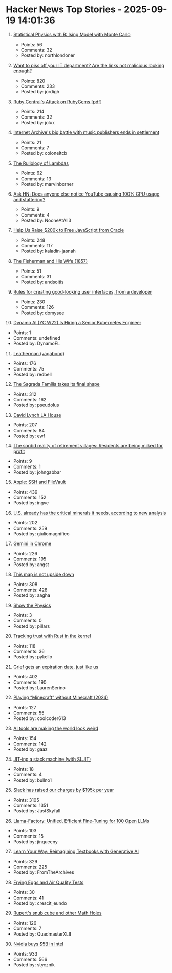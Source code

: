 # Hacker News Top Stories - 2025-09-19 14:01:36

1. [Statistical Physics with R: Ising Model with Monte Carlo](https://github.com/msuzen/isingLenzMC)
   - Points: 56
   - Comments: 32
   - Posted by: northlondoner

2. [Want to piss off your IT department? Are the links not malicious looking enough?](https://phishyurl.com/)
   - Points: 820
   - Comments: 233
   - Posted by: jordigh

3. [Ruby Central's Attack on RubyGems [pdf]](https://pup-e.com/goodbye-rubygems.pdf)
   - Points: 214
   - Comments: 32
   - Posted by: jolux

4. [Internet Archive's big battle with music publishers ends in settlement](https://arstechnica.com/tech-policy/2025/09/internet-archives-big-battle-with-music-publishers-ends-in-settlement/)
   - Points: 21
   - Comments: 7
   - Posted by: coloneltcb

5. [The Ruliology of Lambdas](https://writings.stephenwolfram.com/2025/09/the-ruliology-of-lambdas/)
   - Points: 62
   - Comments: 13
   - Posted by: marvinborner

6. [Ask HN: Does anyone else notice YouTube causing 100% CPU usage and stattering?](undefined)
   - Points: 9
   - Comments: 4
   - Posted by: NooneAtAll3

7. [Help Us Raise $200k to Free JavaScript from Oracle](https://deno.com/blog/javascript-tm-gofundme)
   - Points: 248
   - Comments: 117
   - Posted by: kaladin-jasnah

8. [The Fisherman and His Wife (1857)](https://sites.pitt.edu/~dash/grimm019.html)
   - Points: 51
   - Comments: 31
   - Posted by: andsoitis

9. [Rules for creating good-looking user interfaces, from a developer](https://weberdominik.com/blog/rules-user-interfaces/)
   - Points: 230
   - Comments: 126
   - Posted by: domysee

10. [Dynamo AI (YC W22) Is Hiring a Senior Kubernetes Engineer](https://www.ycombinator.com/companies/dynamo-ai/jobs/fU1oC9q-senior-kubernetes-engineer)
   - Points: 1
   - Comments: undefined
   - Posted by: DynamoFL

11. [Leatherman (vagabond)](https://en.wikipedia.org/wiki/Leatherman_(vagabond))
   - Points: 176
   - Comments: 75
   - Posted by: redbell

12. [The Sagrada Família takes its final shape](https://www.newyorker.com/magazine/2025/09/22/is-the-sagrada-familia-a-masterpiece-or-kitsch)
   - Points: 312
   - Comments: 162
   - Posted by: pseudolus

13. [David Lynch LA House](https://www.wallpaper.com/design-interiors/david-lynch-house-los-angeles-for-sale)
   - Points: 207
   - Comments: 84
   - Posted by: ewf

14. [The sordid reality of retirement villages: Residents are being milked for profit](https://unherd.com/2025/09/the-sordid-truth-about-retriement-villages/)
   - Points: 9
   - Comments: 1
   - Posted by: johngabbar

15. [Apple: SSH and FileVault](https://keith.github.io/xcode-man-pages/apple_ssh_and_filevault.7.html)
   - Points: 439
   - Comments: 152
   - Posted by: ingve

16. [U.S. already has the critical minerals it needs, according to new analysis](https://www.minesnewsroom.com/news/us-already-has-critical-minerals-it-needs-theyre-being-thrown-away-new-analysis-shows)
   - Points: 202
   - Comments: 259
   - Posted by: giuliomagnifico

17. [Gemini in Chrome](https://gemini.google/overview/gemini-in-chrome/)
   - Points: 226
   - Comments: 195
   - Posted by: angst

18. [This map is not upside down](https://www.maps.com/this-map-is-not-upside-down/)
   - Points: 308
   - Comments: 428
   - Posted by: aagha

19. [Show the Physics](https://interactivetextbooks.tudelft.nl/showthephysics/Introduction/About.html)
   - Points: 3
   - Comments: 0
   - Posted by: pillars

20. [Tracking trust with Rust in the kernel](https://lwn.net/Articles/1034603/)
   - Points: 118
   - Comments: 36
   - Posted by: pykello

21. [Grief gets an expiration date, just like us](https://bessstillman.substack.com/p/oh-fuck-youre-still-sad)
   - Points: 402
   - Comments: 190
   - Posted by: LaurenSerino

22. [Playing “Minecraft” without Minecraft (2024)](https://lenowo.org/viewtopic.php?t=5)
   - Points: 127
   - Comments: 55
   - Posted by: coolcoder613

23. [AI tools are making the world look weird](https://strat7.com/blogs/weird-in-weird-out/)
   - Points: 154
   - Comments: 142
   - Posted by: gaaz

24. [JIT-ing a stack machine (with SLJIT)](https://bullno1.com/blog/jiting-a-stack-machine)
   - Points: 18
   - Comments: 4
   - Posted by: bullno1

25. [Slack has raised our charges by $195k per year](https://skyfall.dev/posts/slack)
   - Points: 3105
   - Comments: 1351
   - Posted by: JustSkyfall

26. [Llama-Factory: Unified, Efficient Fine-Tuning for 100 Open LLMs](https://github.com/hiyouga/LLaMA-Factory)
   - Points: 103
   - Comments: 15
   - Posted by: jinqueeny

27. [Learn Your Way: Reimagining Textbooks with Generative AI](https://research.google/blog/learn-your-way-reimagining-textbooks-with-generative-ai/)
   - Points: 329
   - Comments: 225
   - Posted by: FromTheArchives

28. [Frying Eggs and Air Quality Tests](https://chillphysicsenjoyer.substack.com/p/frying-eggs-and-air-quality-tests)
   - Points: 30
   - Comments: 41
   - Posted by: crescit_eundo

29. [Rupert's snub cube and other Math Holes](http://tom7.org/ruperts/)
   - Points: 126
   - Comments: 7
   - Posted by: QuadmasterXLII

30. [Nvidia buys $5B in Intel](https://www.tomshardware.com/pc-components/cpus/nvidia-and-intel-announce-jointly-developed-intel-x86-rtx-socs-for-pcs-with-nvidia-graphics-also-custom-nvidia-data-center-x86-processors-nvidia-buys-usd5-billion-in-intel-stock-in-seismic-deal)
   - Points: 933
   - Comments: 566
   - Posted by: stycznik

